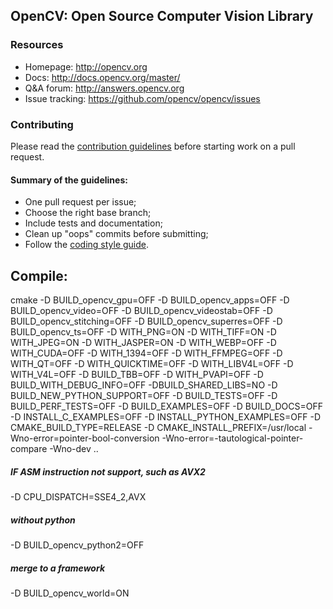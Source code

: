 ## OpenCV: Open Source Computer Vision Library

### Resources

* Homepage: <http://opencv.org>
* Docs: <http://docs.opencv.org/master/>
* Q&A forum: <http://answers.opencv.org>
* Issue tracking: <https://github.com/opencv/opencv/issues>

### Contributing

Please read the [contribution guidelines](https://github.com/opencv/opencv/wiki/How_to_contribute) before starting work on a pull request.

#### Summary of the guidelines:

* One pull request per issue;
* Choose the right base branch;
* Include tests and documentation;
* Clean up "oops" commits before submitting;
* Follow the [coding style guide](https://github.com/opencv/opencv/wiki/Coding_Style_Guide).

## Compile:
cmake -D BUILD_opencv_gpu=OFF -D BUILD_opencv_apps=OFF -D BUILD_opencv_video=OFF -D BUILD_opencv_videostab=OFF -D BUILD_opencv_stitching=OFF -D BUILD_opencv_superres=OFF -D BUILD_opencv_ts=OFF -D WITH_PNG=ON -D WITH_TIFF=ON -D WITH_JPEG=ON -D WITH_JASPER=ON -D WITH_WEBP=OFF -D WITH_CUDA=OFF -D WITH_1394=OFF -D WITH_FFMPEG=OFF -D WITH_QT=OFF -D WITH_QUICKTIME=OFF -D WITH_LIBV4L=OFF -D WITH_V4L=OFF -D BUILD_TBB=OFF -D WITH_PVAPI=OFF -D BUILD_WITH_DEBUG_INFO=OFF -DBUILD_SHARED_LIBS=NO -D BUILD_NEW_PYTHON_SUPPORT=OFF -D BUILD_TESTS=OFF -D BUILD_PERF_TESTS=OFF -D BUILD_EXAMPLES=OFF -D BUILD_DOCS=OFF -D INSTALL_C_EXAMPLES=OFF -D INSTALL_PYTHON_EXAMPLES=OFF -D CMAKE_BUILD_TYPE=RELEASE -D CMAKE_INSTALL_PREFIX=/usr/local -Wno-error=pointer-bool-conversion -Wno-error=-tautological-pointer-compare -Wno-dev ..

##### IF ASM instruction not support, such as AVX2
-D CPU_DISPATCH=SSE4_2,AVX
##### without python
-D BUILD_opencv_python2=OFF
##### merge to a framework
-D BUILD_opencv_world=ON
